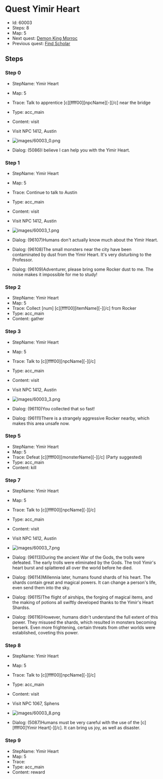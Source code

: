 # Quest Yimir Heart

- Id: 60003
- Steps: 8
- Map: 5
- Next quest: [Demon King Morroc](60004.md)
- Previous quest: [Find Scholar](60002.md)

## Steps

### Step 0
- StepName:  Yimir Heart
- Map:  5
- Trace:  Talk to apprentice [c][ffff00][npcName][-][/c] near the bridge
- Type:  acc_main
- Content:  visit
- Visit NPC 1412, Austin

- ![images/60003_0.png](images/60003_0.png)
- Dialog: (5086)I believe I can help you with the Yimir Heart.


### Step 1
- StepName:  Yimir Heart
- Map:  5
- Trace:  Continue to talk to Austin
- Type:  acc_main
- Content:  visit
- Visit NPC 1412, Austin

- ![images/60003_1.png](images/60003_1.png)
- Dialog: (96107)Humans don't actually know much about the Yimir Heart.
- Dialog: (96108)The small monsters near the city have been contaminated by dust from the Yimir Heart. It's very disturbing to the Professor. 
- Dialog: (96109)Adventurer, please bring some Rocker dust to me. The noise makes it impossible for me to study! 


### Step 2
- StepName:  Yimir Heart
- Map:  5
- Trace:  Collect [num] [c][ffff00][itemName][-][/c] from Rocker
- Type:  acc_main
- Content:  gather


### Step 3
- StepName:  Yimir Heart
- Map:  5
- Trace:  Talk to [c][ffff00][npcName][-][/c]
- Type:  acc_main
- Content:  visit
- Visit NPC 1412, Austin

- ![images/60003_3.png](images/60003_3.png)
- Dialog: (96110)You collected that so fast!
- Dialog: (96111)There is a strangely aggressive Rocker nearby, which makes this area unsafe now. 


### Step 5
- StepName:  Yimir Heart
- Map:  5
- Trace:  Defeat [c][ffff00][monsterName][-][/c] (Party suggested)
- Type:  acc_main
- Content:  kill


### Step 7
- StepName:  Yimir Heart
- Map:  5
- Trace:  Talk to [c][ffff00][npcName][-][/c]
- Type:  acc_main
- Content:  visit
- Visit NPC 1412, Austin

- ![images/60003_7.png](images/60003_7.png)
- Dialog: (96113)During the ancient War of the Gods, the trolls were defeated. The early trolls were eliminated by the Gods. The troll Yimir's heart burst and splattered all over the world before he died.
- Dialog: (96114)Millennia later, humans found shards of his heart. The shards contain great and magical powers. It can change a person's life, even send them into the sky.
- Dialog: (96115)The flight of airships, the forging of magical items, and the making of potions all swiftly developed thanks to the Yimir's Heart Shardss. 
- Dialog: (96116)However, humans didn't understand the full extent of this power. They misused the shards, which resulted in monsters becoming berserk. Even more frightening, certain threats from other worlds were established, coveting this power. 


### Step 8
- StepName:  Yimir Heart
- Map:  5
- Trace:  Talk to [c][ffff00][npcName][-][/c]
- Type:  acc_main
- Content:  visit
- Visit NPC 1067, Sphens

- ![images/60003_8.png](images/60003_8.png)
- Dialog: (5087)Humans must be very careful with the use of the [c][ffff00]Yimir Heart[-][/c]. It can bring us joy, as well as disaster.


### Step 9
- StepName:  Yimir Heart
- Map:  5
- Trace:  
- Type:  acc_main
- Content:  reward


